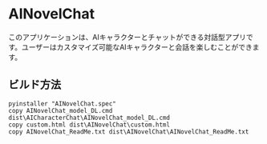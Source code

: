 # AINovelChat
このアプリケーションは、AIキャラクターとチャットができる対話型アプリです。ユーザーはカスタマイズ可能なAIキャラクターと会話を楽しむことができます。

## ビルド方法
```
pyinstaller "AINovelChat.spec"
copy AINovelChat_model_DL.cmd dist\AICharacterChat\AINovelChat_model_DL.cmd
copy custom.html dist\AINovelChat\custom.html
copy AINovelChat_ReadMe.txt dist\AINovelChat\AINovelChat_ReadMe.txt
```
